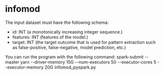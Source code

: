 # infomod
The input dataset must have the following schema:
- id: INT (a monotonically increasing integer sequence.)
- features: INT (features of the model.)
- target: INT (the target outcome that is used for pattern extraction such as false-positive, false-negative, model prediction, etc.)

You can run the program with the following command:
spark-submit --master yarn --driver-memory 15G --num-executors 50 --executor-cores 5 --executor-memory 20G infomod_pyspark.py
